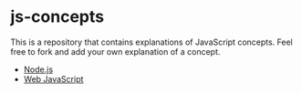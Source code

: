 # js-concepts

This is a repository that contains explanations of JavaScript concepts. Feel free to fork and add your own explanation of a concept.

- [Node.js](./nodejs)
- [Web JavaScript](./web)
